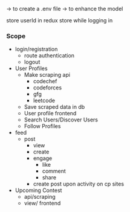 -> to create a .env file
-> to enhance the model


store userId in redux store while logging in 


### Scope
- login/registration 
    - route authentication
    - logout
- User Profiles
    - Make scraping api
        - codechef
        - codeforces
        - gfg
        - leetcode
    - Save scraped data in db
    - User profile frontend
    - Search Users/Discover Users
    - Follow Profiles
- feed
    - post
        - view
        - create
        - engage
            - like
            - comment
            - share
        - create post upon activity on cp sites
- Upcoming Contest
    - api/scraping
    - view/ frontend

